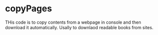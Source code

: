 # copyPages

THis code is to copy contents from a webpage in console and then download it automatically. Usally to downlaod readable books from sites.
